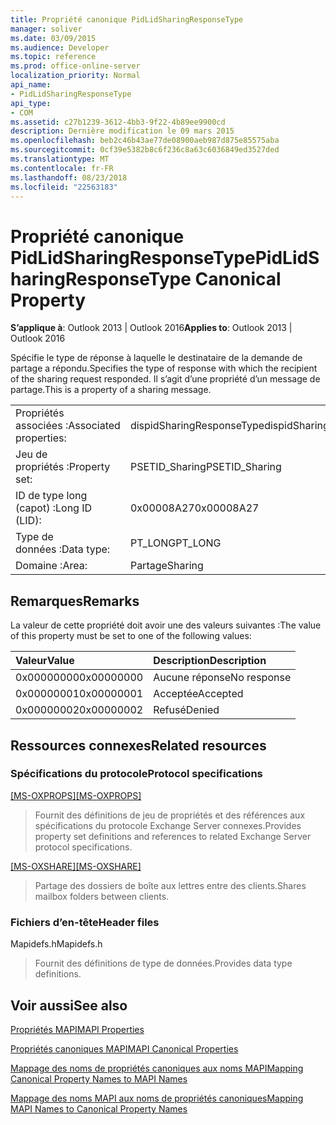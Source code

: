 ```yaml
---
title: Propriété canonique PidLidSharingResponseType
manager: soliver
ms.date: 03/09/2015
ms.audience: Developer
ms.topic: reference
ms.prod: office-online-server
localization_priority: Normal
api_name:
- PidLidSharingResponseType
api_type:
- COM
ms.assetid: c27b1239-3612-4bb3-9f22-4b89ee9900cd
description: Dernière modification le 09 mars 2015
ms.openlocfilehash: beb2c46b43ae77de08900aeb987d875e85575aba
ms.sourcegitcommit: 0cf39e5382b8c6f236c8a63c6036849ed3527ded
ms.translationtype: MT
ms.contentlocale: fr-FR
ms.lasthandoff: 08/23/2018
ms.locfileid: "22563183"
---
```

# <a name="pidlidsharingresponsetype-canonical-property"></a><span data-ttu-id="cc211-103">Propriété canonique PidLidSharingResponseType</span><span class="sxs-lookup"><span data-stu-id="cc211-103">PidLidSharingResponseType Canonical Property</span></span>

  
  
<span data-ttu-id="cc211-104">**S’applique à**: Outlook 2013 | Outlook 2016</span><span class="sxs-lookup"><span data-stu-id="cc211-104">**Applies to**: Outlook 2013 | Outlook 2016</span></span> 
  
<span data-ttu-id="cc211-105">Spécifie le type de réponse à laquelle le destinataire de la demande de partage a répondu.</span><span class="sxs-lookup"><span data-stu-id="cc211-105">Specifies the type of response with which the recipient of the sharing request responded.</span></span> <span data-ttu-id="cc211-106">Il s’agit d’une propriété d’un message de partage.</span><span class="sxs-lookup"><span data-stu-id="cc211-106">This is a property of a sharing message.</span></span>
  
|||
|:-----|:-----|
|<span data-ttu-id="cc211-107">Propriétés associées :</span><span class="sxs-lookup"><span data-stu-id="cc211-107">Associated properties:</span></span>  <br/> |<span data-ttu-id="cc211-108">dispidSharingResponseType</span><span class="sxs-lookup"><span data-stu-id="cc211-108">dispidSharingResponseType</span></span>  <br/> |
|<span data-ttu-id="cc211-109">Jeu de propriétés :</span><span class="sxs-lookup"><span data-stu-id="cc211-109">Property set:</span></span>  <br/> |<span data-ttu-id="cc211-110">PSETID_Sharing</span><span class="sxs-lookup"><span data-stu-id="cc211-110">PSETID_Sharing</span></span>  <br/> |
|<span data-ttu-id="cc211-111">ID de type long (capot) :</span><span class="sxs-lookup"><span data-stu-id="cc211-111">Long ID (LID):</span></span>  <br/> |<span data-ttu-id="cc211-112">0x00008A27</span><span class="sxs-lookup"><span data-stu-id="cc211-112">0x00008A27</span></span>  <br/> |
|<span data-ttu-id="cc211-113">Type de données :</span><span class="sxs-lookup"><span data-stu-id="cc211-113">Data type:</span></span>  <br/> |<span data-ttu-id="cc211-114">PT_LONG</span><span class="sxs-lookup"><span data-stu-id="cc211-114">PT_LONG</span></span>  <br/> |
|<span data-ttu-id="cc211-115">Domaine :</span><span class="sxs-lookup"><span data-stu-id="cc211-115">Area:</span></span>  <br/> |<span data-ttu-id="cc211-116">Partage</span><span class="sxs-lookup"><span data-stu-id="cc211-116">Sharing</span></span>  <br/> |
   
## <a name="remarks"></a><span data-ttu-id="cc211-117">Remarques</span><span class="sxs-lookup"><span data-stu-id="cc211-117">Remarks</span></span>

<span data-ttu-id="cc211-118">La valeur de cette propriété doit avoir une des valeurs suivantes :</span><span class="sxs-lookup"><span data-stu-id="cc211-118">The value of this property must be set to one of the following values:</span></span>
  
|<span data-ttu-id="cc211-119">**Valeur**</span><span class="sxs-lookup"><span data-stu-id="cc211-119">**Value**</span></span>|<span data-ttu-id="cc211-120">**Description**</span><span class="sxs-lookup"><span data-stu-id="cc211-120">**Description**</span></span>|
|:-----|:-----|
|<span data-ttu-id="cc211-121">0x00000000</span><span class="sxs-lookup"><span data-stu-id="cc211-121">0x00000000</span></span>  <br/> |<span data-ttu-id="cc211-122">Aucune réponse</span><span class="sxs-lookup"><span data-stu-id="cc211-122">No response</span></span>  <br/> |
|<span data-ttu-id="cc211-123">0x00000001</span><span class="sxs-lookup"><span data-stu-id="cc211-123">0x00000001</span></span>  <br/> |<span data-ttu-id="cc211-124">Acceptée</span><span class="sxs-lookup"><span data-stu-id="cc211-124">Accepted</span></span>  <br/> |
|<span data-ttu-id="cc211-125">0x00000002</span><span class="sxs-lookup"><span data-stu-id="cc211-125">0x00000002</span></span>  <br/> |<span data-ttu-id="cc211-126">Refusé</span><span class="sxs-lookup"><span data-stu-id="cc211-126">Denied</span></span>  <br/> |
   
## <a name="related-resources"></a><span data-ttu-id="cc211-127">Ressources connexes</span><span class="sxs-lookup"><span data-stu-id="cc211-127">Related resources</span></span>

### <a name="protocol-specifications"></a><span data-ttu-id="cc211-128">Spécifications du protocole</span><span class="sxs-lookup"><span data-stu-id="cc211-128">Protocol specifications</span></span>

<span data-ttu-id="cc211-129">[[MS-OXPROPS]](http://msdn.microsoft.com/library/f6ab1613-aefe-447d-a49c-18217230b148%28Office.15%29.aspx)</span><span class="sxs-lookup"><span data-stu-id="cc211-129">[[MS-OXPROPS]](http://msdn.microsoft.com/library/f6ab1613-aefe-447d-a49c-18217230b148%28Office.15%29.aspx)</span></span>
  
> <span data-ttu-id="cc211-130">Fournit des définitions de jeu de propriétés et des références aux spécifications du protocole Exchange Server connexes.</span><span class="sxs-lookup"><span data-stu-id="cc211-130">Provides property set definitions and references to related Exchange Server protocol specifications.</span></span>
    
<span data-ttu-id="cc211-131">[[MS-OXSHARE]](http://msdn.microsoft.com/library/e4e5bd27-d5e0-43f9-a6ea-550876724f3d%28Office.15%29.aspx)</span><span class="sxs-lookup"><span data-stu-id="cc211-131">[[MS-OXSHARE]](http://msdn.microsoft.com/library/e4e5bd27-d5e0-43f9-a6ea-550876724f3d%28Office.15%29.aspx)</span></span>
  
> <span data-ttu-id="cc211-132">Partage des dossiers de boîte aux lettres entre des clients.</span><span class="sxs-lookup"><span data-stu-id="cc211-132">Shares mailbox folders between clients.</span></span>
    
### <a name="header-files"></a><span data-ttu-id="cc211-133">Fichiers d’en-tête</span><span class="sxs-lookup"><span data-stu-id="cc211-133">Header files</span></span>

<span data-ttu-id="cc211-134">Mapidefs.h</span><span class="sxs-lookup"><span data-stu-id="cc211-134">Mapidefs.h</span></span>
  
> <span data-ttu-id="cc211-135">Fournit des définitions de type de données.</span><span class="sxs-lookup"><span data-stu-id="cc211-135">Provides data type definitions.</span></span>
    
## <a name="see-also"></a><span data-ttu-id="cc211-136">Voir aussi</span><span class="sxs-lookup"><span data-stu-id="cc211-136">See also</span></span>



[<span data-ttu-id="cc211-137">Propriétés MAPI</span><span class="sxs-lookup"><span data-stu-id="cc211-137">MAPI Properties</span></span>](mapi-properties.md)
  
[<span data-ttu-id="cc211-138">Propriétés canoniques MAPI</span><span class="sxs-lookup"><span data-stu-id="cc211-138">MAPI Canonical Properties</span></span>](mapi-canonical-properties.md)
  
[<span data-ttu-id="cc211-139">Mappage des noms de propriétés canoniques aux noms MAPI</span><span class="sxs-lookup"><span data-stu-id="cc211-139">Mapping Canonical Property Names to MAPI Names</span></span>](mapping-canonical-property-names-to-mapi-names.md)
  
[<span data-ttu-id="cc211-140">Mappage des noms MAPI aux noms de propriétés canoniques</span><span class="sxs-lookup"><span data-stu-id="cc211-140">Mapping MAPI Names to Canonical Property Names</span></span>](mapping-mapi-names-to-canonical-property-names.md)

